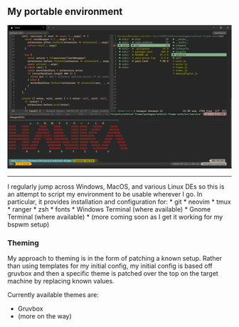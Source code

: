 ## My portable environment

<img src="screenshot.png" alt="Screenshot">
<hr>
I regularly jump across Windows, MacOS, and various Linux DEs so this is an attempt to script my environment to be usable wherever I go. In particular,
it provides installation and configuration for:
  * git
  * neovim
  * tmux
  * ranger
  * zsh
  * fonts
  * Windows Terminal (where available)
  * Gnome Terminal (where available)
  * (more coming soon as I get it working for my bspwm setup)

### Theming
My approach to theming is in the form of patching a known setup. Rather than using templates for my initial config, my initial config is based off gruvbox
and then a specific theme is patched over the top on the target machine by replacing known values.

Currently available themes are:
  * Gruvbox
  * (more on the way)
